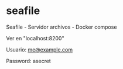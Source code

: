 # seafile
Seafile -  Servidor archivos - Docker compose

Ver en "localhost:8200"

Usuario: me@example.com 

Password: asecret    




